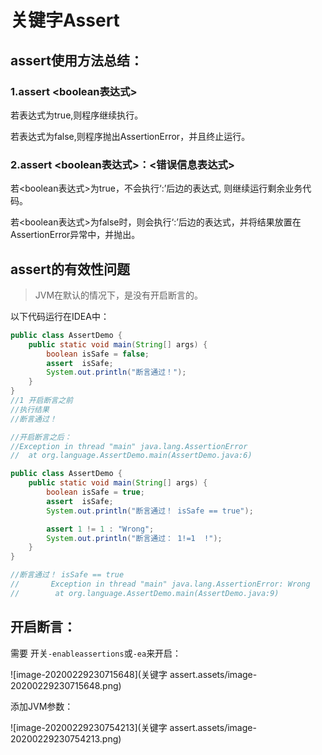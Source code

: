 # 关键字Assert

## assert使用方法总结：

### 1.assert  <boolean表达式>

若表达式为true,则程序继续执行。

若表达式为false,则程序抛出AssertionError，并且终止运行。



### 2.assert  <boolean表达式>：<错误信息表达式>

若<boolean表达式>为true，不会执行‘:’后边的表达式, 则继续运行剩余业务代码。

若<boolean表达式>为false时，则会执行‘:’后边的表达式，并将结果放置在AssertionError异常中，并抛出。



## assert的有效性问题

> JVM在默认的情况下，是没有开启断言的。



以下代码运行在IDEA中：

```java
public class AssertDemo {
    public static void main(String[] args) {
        boolean isSafe = false;
        assert  isSafe;
        System.out.println("断言通过！");
    }
}
//1 开启断言之前
//执行结果
//断言通过！

//开启断言之后：
//Exception in thread "main" java.lang.AssertionError
//	at org.language.AssertDemo.main(AssertDemo.java:6)
```



```java
public class AssertDemo {
    public static void main(String[] args) {
        boolean isSafe = true;
        assert  isSafe;
        System.out.println("断言通过！ isSafe == true");

        assert 1 != 1 : "Wrong";
        System.out.println("断言通过： 1!=1  !");
    }
}

//断言通过！ isSafe == true
//		 Exception in thread "main" java.lang.AssertionError: Wrong
//        at org.language.AssertDemo.main(AssertDemo.java:9)
```



## 开启断言：

需要      开关`-enableassertions`或`-ea`来开启：

![image-20200229230715648](关键字 assert.assets/image-20200229230715648.png)

添加JVM参数：

![image-20200229230754213](关键字 assert.assets/image-20200229230754213.png)